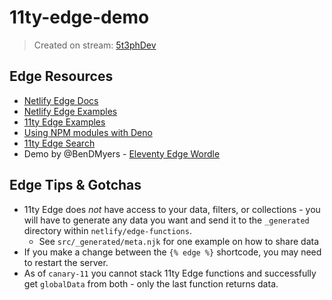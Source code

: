 # 11ty-edge-demo

> Created on stream: [5t3phDev](https://twitch.tv/5t3phDev)

## Edge Resources

- [Netlify Edge Docs](https://docs.netlify.com/netlify-labs/experimental-features/edge-functions/api/)
- [Netlify Edge Examples](https://edge-functions-examples.netlify.app/)
- [11ty Edge Examples](https://demo-eleventy-edge.netlify.app/)
- [Using NPM modules with Deno](https://deno.land/manual/node/cdns)
- [11ty Edge Search](https://github.com/11ty/eleventy-base-blog/compare/demo-edge-search)
- Demo by @BenDMyers - [Eleventy Edge Wordle](https://github.com/BenDMyers/eleventy-edge-wordle)

## Edge Tips & Gotchas

- 11ty Edge does _not_ have access to your data, filters, or collections - you will have to generate any data you want and send it to the `_generated` directory within `netlify/edge-functions`.
  - See `src/_generated/meta.njk` for one example on how to share data
- If you make a change between the `{% edge %}` shortcode, you may need to restart the server.
- As of `canary-11` you cannot stack 11ty Edge functions and successfully get `globalData` from both - only the last function returns data.
